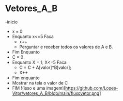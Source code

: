 # Vetores_A_B

-inicio 
  - x = 0
  - Enquanto x<=5 Faca
    - x++
    - Perguntar e receber todos os valores de A e B.
  - Fim Enquanto
   - C = 0
   - Enquanto X = 1; X<=5 Faca 
      - C = C + A[valor]*B[valor];
      - X++
   - Fim enquanto 
   - Mostrar na tela o valor de C
- FIM 
!(isso e uma imagem)[https://github.com/Lopes-Vitor/vetores_A_B/blob/main/fluxovetor.png]
